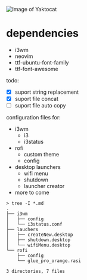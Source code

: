 ![Image of Yaktocat](https://dotfiles.github.io/images/dotfiles-logo.png)

# dependencies
- i3wm
- neovim
- ttf-ubuntu-font-family
- ttf-font-awesome


todo:
- [x] suport string replacement 
- [x] suport file concat
- [ ] suport file auto copy

configuration files for:
- i3wm
    - i3
    - i3status
- rofi
    - custom theme
    - config
- desktop launchers
    - wifi menu
    - shutdown 
    - launcher creator
- more to come


```
> tree -I *.md                     
.
├── i3wm
│   ├── config
│   └── i3status.conf
├── lauchers
│   ├── createNew.desktop
│   ├── shutdown.desktop
│   └── wifiMenu.desktop
└── rofi
    ├── config
    └── glue_pro_orange.rasi

3 directories, 7 files
```
